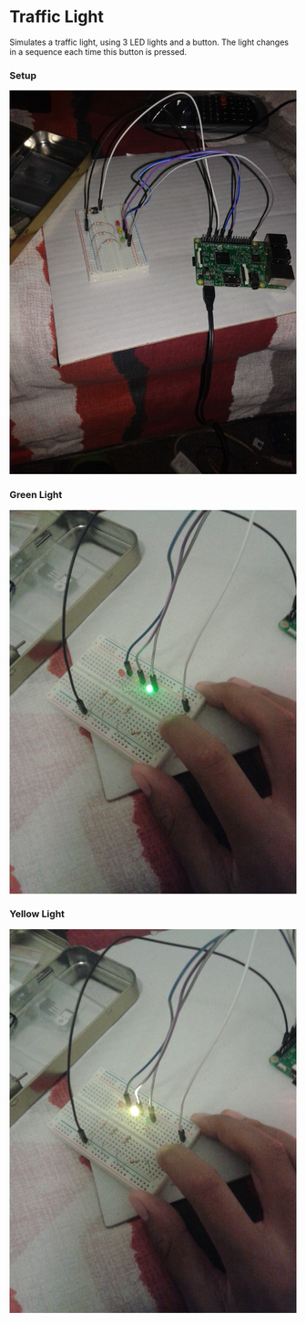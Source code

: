 # Traffic Light

Simulates a traffic light, using 3 LED lights and a button. The light changes in a sequence each time this button is pressed.

### Setup
![Set Up](../images/traffic_setup.jpg)

### Green Light
![Green Light](../images/traffic_green.jpg)

### Yellow Light
![Yellow Light](../images/traffic_yellow.jpg)
